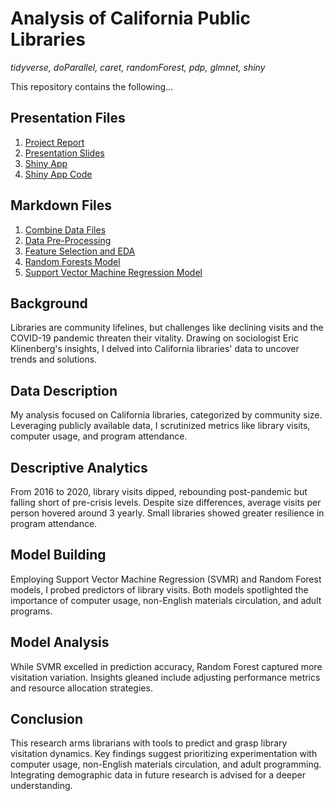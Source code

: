# Analysis of California Public Libraries

*tidyverse, doParallel, caret, randomForest, pdp, glmnet, shiny*

This repository contains the following... 

## Presentation Files

1. [Project Report](https://github.com/itstrieu/California_Public_Libraries/blob/main/Project%20Report.pdf)
2. [Presentation Slides](https://github.com/itstrieu/California_Public_Libraries/blob/main/Presentation%20Slides.pdf)
3. [Shiny App](https://itstrieu.shinyapps.io/California_Public_Libraries/)
4. [Shiny App Code](https://github.com/itstrieu/California_Public_Libraries/blob/main/CPL_Shiny_App.R)

## Markdown Files

1. [Combine Data Files](https://github.com/itstrieu/California_Public_Libraries/blob/main/00_CPL_Combine_Data_Files.md)
2. [Data Pre-Processing](https://github.com/itstrieu/California_Public_Libraries/blob/main/01_CPL_Data_PreProcessing.md)
3. [Feature Selection and EDA](https://github.com/itstrieu/California_Public_Libraries/blob/main/02_CPL_Feature_Selection.md)
4. [Random Forests Model](https://github.com/itstrieu/California_Public_Libraries/blob/main/03_CPL_Random_Forests.md) 
5. [Support Vector Machine Regression Model](https://github.com/itstrieu/California_Public_Libraries/blob/main/04_Support_Vector_Machine_Regression.md) 

## Background

Libraries are community lifelines, but challenges like declining visits and the COVID-19 pandemic threaten their vitality. Drawing on sociologist Eric Klinenberg's insights, I delved into California libraries' data to uncover trends and solutions.

## Data Description

My analysis focused on California libraries, categorized by community size. Leveraging publicly available data, I scrutinized metrics like library visits, computer usage, and program attendance.

## Descriptive Analytics

From 2016 to 2020, library visits dipped, rebounding post-pandemic but falling short of pre-crisis levels. Despite size differences, average visits per person hovered around 3 yearly. Small libraries showed greater resilience in program attendance.

## Model Building

Employing Support Vector Machine Regression (SVMR) and Random Forest models, I probed predictors of library visits. Both models spotlighted the importance of computer usage, non-English materials circulation, and adult programs.

## Model Analysis

While SVMR excelled in prediction accuracy, Random Forest captured more visitation variation. Insights gleaned include adjusting performance metrics and resource allocation strategies.

## Conclusion

This research arms librarians with tools to predict and grasp library visitation dynamics. Key findings suggest prioritizing experimentation with computer usage, non-English materials circulation, and adult programming. Integrating demographic data in future research is advised for a deeper understanding.

